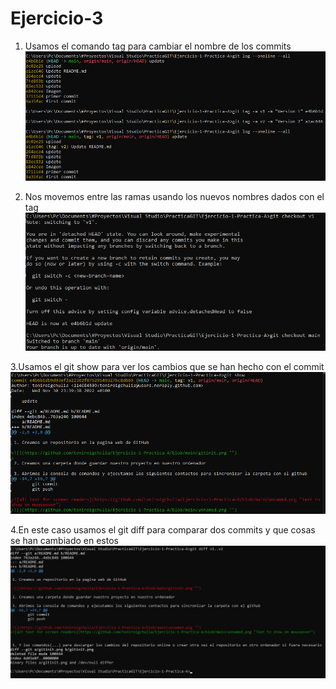 # Ejercicio-3


1. Usamos el comando tag para cambiar el nombre de los commits
![](https://github.com/toniroigchulia/Ejercicio-3/blob/main/tag12.png)

2. Nos movemos entre las ramas usando los nuevos nombres dados con el tag
![](https://github.com/toniroigchulia/Ejercicio-3/blob/main/chackoutv1.png)

3.Usamos el git show para ver los cambios que se han hecho con el commit
![](https://github.com/toniroigchulia/Ejercicio-3/blob/main/examinarcambioscommit.png)

4.En este caso usamos el git diff para comparar dos commits y que cosas se han cambiado en estos
![](https://github.com/toniroigchulia/Ejercicio-3/blob/main/gitdiff.png)
